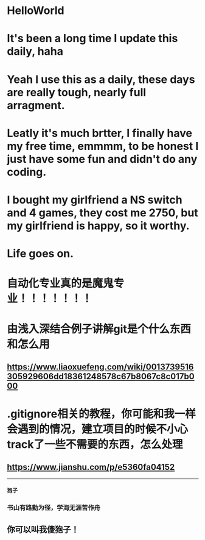 # HelloWorld

# It's been a long time I update this daily, haha
# Yeah I use this as a daily, these days are really tough, nearly full arragment.
# Leatly it's much brtter, I finally have my free time, emmmm, to be honest I just have some fun and didn't do any coding.
# I bought my girlfriend a NS switch and 4 games, they cost me 2750, but my girlfriend is happy, so it worthy.
# Life goes on.
# 自动化专业真的是魔鬼专业！！！！！！！
# 由浅入深结合例子讲解git是个什么东西和怎么用
## https://www.liaoxuefeng.com/wiki/0013739516305929606dd18361248578c67b8067c8c017b000
# .gitignore相关的教程，你可能和我一样会遇到的情况，建立项目的时候不小心track了一些不需要的东西，怎么处理
## https://www.jianshu.com/p/e5360fa04152
---
#### 狍子
### 书山有路勤为径，学海无涯苦作舟
## **你可以叫我傻狍子！**
